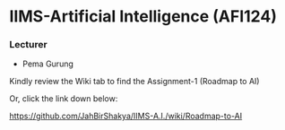 # IIMS-Artificial Intelligence (AFI124)

### Lecturer
* Pema Gurung

Kindly review the Wiki tab to find the Assignment-1 (Roadmap to AI) 

Or, click the link down below:

https://github.com/JahBirShakya/IIMS-A.I./wiki/Roadmap-to-AI
